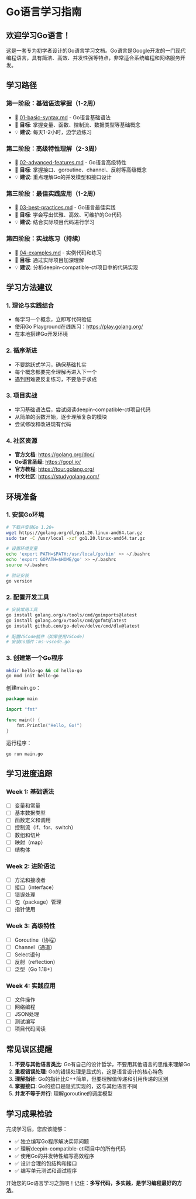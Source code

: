 # Go语言学习指南

## 欢迎学习Go语言！

这是一套专为初学者设计的Go语言学习文档。Go语言是Google开发的一门现代编程语言，具有简洁、高效、并发性强等特点，非常适合系统编程和网络服务开发。

## 学习路径

### 第一阶段：基础语法掌握（1-2周）
- 📖 [01-basic-syntax.md](./01-basic-syntax.md) - Go语言基础语法
- 🎯 **目标**: 掌握变量、函数、控制流、数据类型等基础概念
- 💡 **建议**: 每天1-2小时，边学边练习

### 第二阶段：高级特性理解（2-3周）
- 📖 [02-advanced-features.md](./02-advanced-features.md) - Go语言高级特性
- 🎯 **目标**: 掌握接口、goroutine、channel、反射等高级概念
- 💡 **建议**: 重点理解Go的并发模型和接口设计

### 第三阶段：最佳实践应用（1-2周）
- 📖 [03-best-practices.md](./03-best-practices.md) - Go语言最佳实践
- 🎯 **目标**: 学会写出优雅、高效、可维护的Go代码
- 💡 **建议**: 结合实际项目代码进行学习

### 第四阶段：实战练习（持续）
- 📖 [04-examples.md](./04-examples.md) - 实例代码和练习
- 🎯 **目标**: 通过实际项目加深理解
- 💡 **建议**: 分析deepin-compatible-ctl项目中的代码实现

## 学习方法建议

### 1. 理论与实践结合
- 每学习一个概念，立即写代码验证
- 使用Go Playground在线练习：https://play.golang.org/
- 在本地搭建Go开发环境

### 2. 循序渐进
- 不要跳跃式学习，确保基础扎实
- 每个概念都要完全理解再进入下一个
- 遇到困难要反复练习，不要急于求成

### 3. 项目实战
- 学习基础语法后，尝试阅读deepin-compatible-ctl项目代码
- 从简单的函数开始，逐步理解复杂的模块
- 尝试修改和改进现有代码

### 4. 社区资源
- **官方文档**: https://golang.org/doc/
- **Go语言圣经**: https://gopl.io/
- **官方教程**: https://tour.golang.org/
- **中文社区**: https://studygolang.com/

## 环境准备

### 1. 安装Go环境
```bash
# 下载并安装Go 1.20+
wget https://golang.org/dl/go1.20.linux-amd64.tar.gz
sudo tar -C /usr/local -xzf go1.20.linux-amd64.tar.gz

# 设置环境变量
echo 'export PATH=$PATH:/usr/local/go/bin' >> ~/.bashrc
echo 'export GOPATH=$HOME/go' >> ~/.bashrc
source ~/.bashrc

# 验证安装
go version
```

### 2. 配置开发工具
```bash
# 安装常用工具
go install golang.org/x/tools/cmd/goimports@latest
go install golang.org/x/tools/cmd/gofmt@latest
go install github.com/go-delve/delve/cmd/dlv@latest

# 配置VSCode插件（如果使用VSCode）
# 安装Go插件：ms-vscode.go
```

### 3. 创建第一个Go程序
```bash
mkdir hello-go && cd hello-go
go mod init hello-go
```

创建main.go：
```go
package main

import "fmt"

func main() {
    fmt.Println("Hello, Go!")
}
```

运行程序：
```bash
go run main.go
```

## 学习进度追踪

### Week 1: 基础语法
- [ ] 变量和常量
- [ ] 基本数据类型  
- [ ] 函数定义和调用
- [ ] 控制流（if、for、switch）
- [ ] 数组和切片
- [ ] 映射（map）
- [ ] 结构体

### Week 2: 进阶语法
- [ ] 方法和接收者
- [ ] 接口（interface）
- [ ] 错误处理
- [ ] 包（package）管理
- [ ] 指针使用

### Week 3: 高级特性
- [ ] Goroutine（协程）
- [ ] Channel（通道）
- [ ] Select语句
- [ ] 反射（reflection）
- [ ] 泛型（Go 1.18+）

### Week 4: 实践应用
- [ ] 文件操作
- [ ] 网络编程
- [ ] JSON处理
- [ ] 测试编写
- [ ] 项目代码阅读

## 常见误区提醒

1. **不要与其他语言类比**: Go有自己的设计哲学，不要用其他语言的思维来理解Go
2. **重视错误处理**: Go的错误处理是显式的，这是语言设计的核心特色
3. **理解指针**: Go的指针比C++简单，但要理解值传递和引用传递的区别
4. **掌握接口**: Go的接口是隐式实现的，这与其他语言不同
5. **并发不等于并行**: 理解goroutine的调度模型

## 学习成果检验

完成学习后，您应该能够：
- ✅ 独立编写Go程序解决实际问题
- ✅ 理解deepin-compatible-ctl项目中的所有代码
- ✅ 使用Go的并发特性编写高效程序
- ✅ 设计合理的包结构和接口
- ✅ 编写单元测试和调试程序

开始您的Go语言学习之旅吧！记住：**多写代码，多实践，是学习编程最好的方法**。 